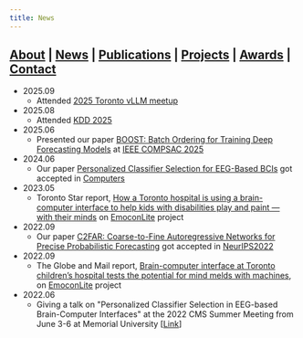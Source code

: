 ```yaml
---
title: News
---
```


## [About](index.md) | [News](news.md) | [Publications](publications.md) | [Projects](projects.md) | [Awards](awards.md) | [Contact](contact.md)

- 2025.09
  - Attended [2025 Toronto vLLM meetup](https://luma.com/e80e0ymm)
- 2025.08
  - Attended [KDD 2025](https://kdd2025.kdd.org/)
- 2025.06
  - Presented our paper [BOOST: Batch Ordering for Training Deep Forecasting Models](https://ieeecompsac.computer.org/2025/preliminary-program/) at [IEEE COMPSAC 2025](https://ieeecompsac.computer.org/2025/)
- 2024.06
  - Our paper [Personalized Classifier Selection for EEG-Based BCIs](https://www.mdpi.com/2073-431X/13/7/158) got accepted in [Computers](https://www.mdpi.com/journal/computers)
- 2023.05
  - Toronto Star report, [How a Toronto hospital is using a brain-computer interface to help kids with disabilities play and paint — with their minds](https://www.thestar.com/news/canada/2023/05/31/these-kids-make-computers-work-with-their-minds-the-future-is-completely-wide-open.html) on [EmoconLite](https://jranaraki.github.io/projects.html) project
- 2022.09
  - Our paper [C2FAR: Coarse-to-Fine Autoregressive Networks for Precise Probabilistic Forecasting](https://nips.cc/Conferences/2022/Schedule?showEvent=53883) got accepted in [NeurIPS2022](https://neurips.cc/)
- 2022.09
  - The Globe and Mail report, [Brain-computer interface at Toronto children’s hospital tests the potential for mind melds with machines](https://www.theglobeandmail.com/canada/article-brain-computer-interface-at-toronto-childrens-hospital-tests-the/), on [EmoconLite](https://jranaraki.github.io/projects.html) project
- 2022.06
  - Giving a talk on "Personalized Classifier Selection in EEG-based Brain-Computer Interfaces" at the 2022 CMS Summer Meeting from June 3-6 at Memorial University [[Link](https://www2.cms.math.ca/Events/summer22/abs/sml#jr)]
